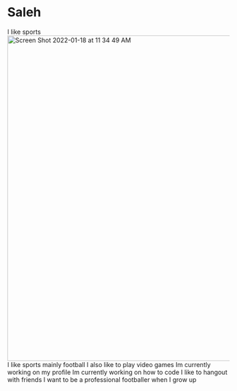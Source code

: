 # Saleh
I like sports 
<img width="739" alt="Screen Shot 2022-01-18 at 11 34 49 AM" src="https://user-images.githubusercontent.com/97945984/149910285-e61d8461-0bf0-4f84-8726-5c0801b3383c.png">
I like sports mainly football 
I also like to play video games 
Im currently working on my profile 
Im currently working on how to code 
I like to hangout with friends
I want to be a professional footballer when I grow up
